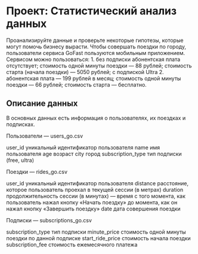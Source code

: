 # Проект: Статистический анализ данных

Проанализируйте данные и проверьте некоторые гипотезы, которые могут помочь бизнесу вырасти.
Чтобы совершать поездки по городу, пользователи сервиса GoFast пользуются мобильным приложением. Сервисом можно пользоваться: 
    1. без подписки
    абонентская плата отсутствует;
    стоимость одной минуты поездки — 88 рублей;
    стоимость старта (начала поездки) — 5050 рублей;
    с подпиской Ultra
    2. абонентская плата — 199 рублей в месяц;
    стоимость одной минуты поездки — 66 рублей;
    стоимость старта — бесплатно.

## Описание данных
В основных данных есть информация о пользователях, их поездках и подписках.

Пользователи — users_go.csv
	
user_id				уникальный идентификатор пользователя
name				имя пользователя
age					возраст
city				город
subscription_type	тип подписки (free, ultra)


Поездки — rides_go.csv
	
user_id				уникальный идентификатор пользователя
distance			расстояние, которое пользователь проехал в текущей сессии (в метрах)
duration			продолжительность сессии (в минутах) — время с того момента, как пользователь нажал кнопку «Начать поездку» до момента, как он нажал кнопку «Завершить поездку»
date				дата совершения поездки


Подписки — subscriptions_go.csv
	
subscription_type	тип подписки
minute_price		стоимость одной минуты поездки по данной подписке
start_ride_price	стоимость начала поездки
subscription_fee	стоимость ежемесячного платежа